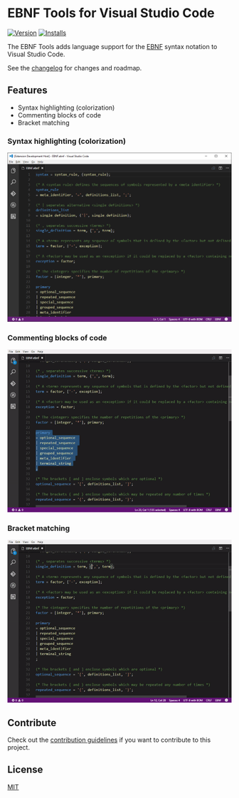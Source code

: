 # EBNF Tools for Visual Studio Code
[![Version](http://vsmarketplacebadge.apphb.com/version/igochkov.vscode-ebnf.svg)](https://marketplace.visualstudio.com/items?itemName=igochkov.vscode-ebnf)
[![Installs](http://vsmarketplacebadge.apphb.com/installs/igochkov.vscode-ebnf.svg)](https://marketplace.visualstudio.com/items?itemName=igochkov.vscode-ebnf)

The EBNF Tools adds language support for the [EBNF](https://en.wikipedia.org/wiki/Extended_Backus%E2%80%93Naur_Form) syntax notation to Visual Studio Code. 

See the [changelog](CHANGELOG.md) for changes and roadmap.

## Features

- Syntax highlighting (colorization)
- Commenting blocks of code
- Bracket matching

### Syntax highlighting (colorization)
![Syntax highlighting](./images/syntax-highlighting.png)

### Commenting blocks of code
![Commenting blocks of code](./images/commenting-block.gif)

### Bracket matching
![Brace matching](./images/brace-matching.gif)

## Contribute
Check out the [contribution guidelines](CONTRIBUTING.md) if you want to contribute to this project.

## License
[MIT](LICENSE)
